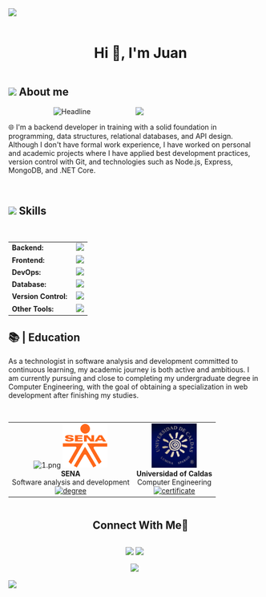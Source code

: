 <img src="https://user-images.githubusercontent.com/73097560/115834477-dbab4500-a447-11eb-908a-139a6edaec5c.gif">

<div id="user-content-toc">
  <ul align="center">
    <summary><h1 style="display: inline-block">Hi 👋, I'm Juan</h1></summary>
  </ul>
</div>

## <picture><img src = "https://github.com/7oSkaaa/7oSkaaa/blob/main/Images/about_me.gif?raw=true" width = 50px></picture> About me

<picture> <img align="right" src="https://github.com/7oSkaaa/7oSkaaa/blob/main/Images/Right_Side.gif?raw=true" width = 250px></picture>

<div align=center>
        <img src="https://readme-typing-svg.herokuapp.com?color=%236FDA44&size=32&center=true&vCenter=true&width=600&height=50&lines=Backend+Developer;Informatic+Engineer;Problem+Solver" alt="Headline" />
    </div>

🌐 I'm a backend developer in training with a solid foundation in programming, data structures, relational databases, and API design. Although I don't have formal work experience, I have worked on personal and academic projects where I have applied best development practices, version control with Git, and technologies such as Node.js, Express, MongoDB, and .NET Core.

<br>

## <img src="https://media2.giphy.com/media/QssGEmpkyEOhBCb7e1/giphy.gif?cid=ecf05e47a0n3gi1bfqntqmob8g9aid1oyj2wr3ds3mg700bl&rid=giphy.gif" width ="25"><b> Skills</b>
<br>
<table>
    <tr>
        <td style="font-weight: bold; padding-right: 10px; vertical-align: center; border: none;">Backend:</td>
        <td><img height="40" src="https://skillicons.dev/icons?i=nodejs,express,python,net"/></td>
    </tr>
    <tr>
        <td style="font-weight: bold; padding-right: 10px; vertical-align: center;">Frontend:</td>
        <td><img height="40" src="https://skillicons.dev/icons?i=react,tailwind,html,css,js,ts,angular"/></td>
    </tr>
    <tr>
        <td style="font-weight: bold; padding-right: 10px; vertical-align: center; border: none;">DevOps:</td>
        <td><img height="40" src="https://skillicons.dev/icons?i=docker"/></td>
    </tr>
    <tr>
        <td style="font-weight: bold; padding-right: 10px; vertical-align: center; border: none;">Database:</td>
        <td><img height="40" src="https://skillicons.dev/icons?i=mysql,postgresql,mongodb"/></td>
    </tr>
    <tr>
        <td style="font-weight: bold; padding-right: 10px; vertical-align: center; border: none;">Version Control:</td>
        <td><img height="40" src="https://skillicons.dev/icons?i=github"/></td>
    </tr>
    <tr>
        <td style="font-weight: bold; padding-right: 10px; vertical-align: center; border: none;">Other Tools:</td>
        <td><img height="40" src="https://skillicons.dev/icons?i=figma,notion"/></td>
    </tr>
</table>



<h2>📚 | Education</h2>
<p>As a technologist in software analysis and development committed to continuous learning, my academic journey is both active and ambitious. I am currently pursuing and close to completing my undergraduate degree in Computer Engineering, with the goal of obtaining a specialization in web development after finishing my studies.</p><br>

<div align="center">
  <table style="margin-left: auto; margin-right: auto;">
    <tr>
      <td align="center">
        <img src="https://thumbs4.imagebam.com/7d/3e/66/MESRJTA_t.png" height="40" alt="1.png"/>
        <img src="./senalogo.png" width="90" alt="Sena"/><br>
        <strong>SENA</strong><br>Software analysis and development<br>
        <a href="./diploma.pdf" target="_blank"><img src="https://cdn-icons-png.freepik.com/256/17505/17505293.png?semt=ais_hybrid" height="40" alt="degree"/></a>
      </td>
      <td align="center">
       <img src="./ucaldas.png" width="90" alt="U caldas"/><br>
        <strong>Universidad of Caldas</strong><br>Computer Engineering<br>
        <a href="./certificadoUcaldas.pdf" target="_blank"><img src="https://cdn-icons-png.freepik.com/256/17505/17505293.png?semt=ais_hybrid" height="40" alt="certificate"/></a>
      </td>
    </tr>
  </table>
</div>


<div id="user-content-toc">
  <ul align="center">
    <summary><h2 style="display: inline-block">Connect With Me🤝</h2></summary>
  </ul>
</div>


<p align="center">
  <a target="_blank" href="https://www.linkedin.com/in/jerudev/"><img src="https://img.shields.io/badge/-LinkedIn-0077B5?style=for-the-badge&logo=Linkedin&logoColor=white"></img></a>
<a target="_blank" href="mailto:juanerudev@gmail.com"><img src="https://img.shields.io/badge/-Gmail-D14836?style=for-the-badge&logo=Gmail&logoColor=white"></img></a>
</p>


<div align="center">
  
[![](https://visitcount.itsvg.in/api?id=1010nishant&icon=3&color=6)](https://visitcount.itsvg.in)
  
</div>

<img src="https://user-images.githubusercontent.com/73097560/115834477-dbab4500-a447-11eb-908a-139a6edaec5c.gif">
